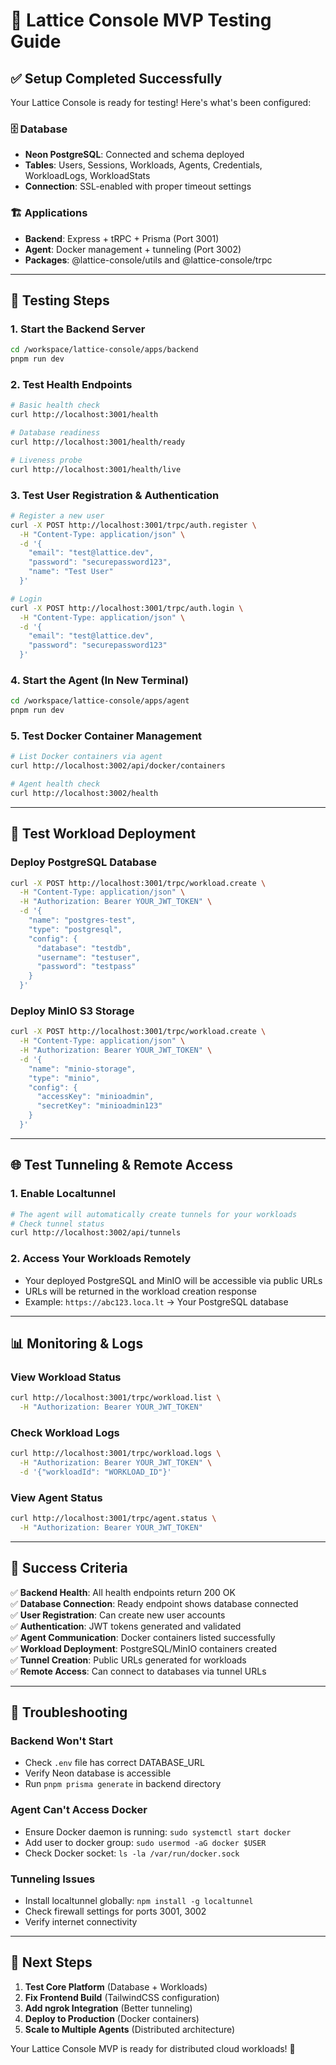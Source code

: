 # 🚀 Lattice Console MVP Testing Guide

## ✅ Setup Completed Successfully

Your Lattice Console is ready for testing! Here's what's been configured:

### 🗄️ Database
- **Neon PostgreSQL**: Connected and schema deployed
- **Tables**: Users, Sessions, Workloads, Agents, Credentials, WorkloadLogs, WorkloadStats
- **Connection**: SSL-enabled with proper timeout settings

### 🏗️ Applications
- **Backend**: Express + tRPC + Prisma (Port 3001)
- **Agent**: Docker management + tunneling (Port 3002)  
- **Packages**: @lattice-console/utils and @lattice-console/trpc

---

## 🧪 Testing Steps

### 1. Start the Backend Server
```bash
cd /workspace/lattice-console/apps/backend
pnpm run dev
```

### 2. Test Health Endpoints
```bash
# Basic health check
curl http://localhost:3001/health

# Database readiness
curl http://localhost:3001/health/ready

# Liveness probe
curl http://localhost:3001/health/live
```

### 3. Test User Registration & Authentication
```bash
# Register a new user
curl -X POST http://localhost:3001/trpc/auth.register \
  -H "Content-Type: application/json" \
  -d '{
    "email": "test@lattice.dev",
    "password": "securepassword123",
    "name": "Test User"
  }'

# Login
curl -X POST http://localhost:3001/trpc/auth.login \
  -H "Content-Type: application/json" \
  -d '{
    "email": "test@lattice.dev", 
    "password": "securepassword123"
  }'
```

### 4. Start the Agent (In New Terminal)
```bash
cd /workspace/lattice-console/apps/agent
pnpm run dev
```

### 5. Test Docker Container Management
```bash
# List Docker containers via agent
curl http://localhost:3002/api/docker/containers

# Agent health check
curl http://localhost:3002/health
```

---

## 🐳 Test Workload Deployment

### Deploy PostgreSQL Database
```bash
curl -X POST http://localhost:3001/trpc/workload.create \
  -H "Content-Type: application/json" \
  -H "Authorization: Bearer YOUR_JWT_TOKEN" \
  -d '{
    "name": "postgres-test",
    "type": "postgresql",
    "config": {
      "database": "testdb",
      "username": "testuser",
      "password": "testpass"
    }
  }'
```

### Deploy MinIO S3 Storage
```bash
curl -X POST http://localhost:3001/trpc/workload.create \
  -H "Content-Type: application/json" \
  -H "Authorization: Bearer YOUR_JWT_TOKEN" \
  -d '{
    "name": "minio-storage",
    "type": "minio",
    "config": {
      "accessKey": "minioadmin",
      "secretKey": "minioadmin123"
    }
  }'
```

---

## 🌐 Test Tunneling & Remote Access

### 1. Enable Localtunnel
```bash
# The agent will automatically create tunnels for your workloads
# Check tunnel status
curl http://localhost:3002/api/tunnels
```

### 2. Access Your Workloads Remotely
- Your deployed PostgreSQL and MinIO will be accessible via public URLs
- URLs will be returned in the workload creation response
- Example: `https://abc123.loca.lt` → Your PostgreSQL database

---

## 📊 Monitoring & Logs

### View Workload Status
```bash
curl http://localhost:3001/trpc/workload.list \
  -H "Authorization: Bearer YOUR_JWT_TOKEN"
```

### Check Workload Logs
```bash
curl http://localhost:3001/trpc/workload.logs \
  -H "Authorization: Bearer YOUR_JWT_TOKEN" \
  -d '{"workloadId": "WORKLOAD_ID"}'
```

### View Agent Status
```bash
curl http://localhost:3001/trpc/agent.status \
  -H "Authorization: Bearer YOUR_JWT_TOKEN"
```

---

## 🎯 Success Criteria

✅ **Backend Health**: All health endpoints return 200 OK  
✅ **Database Connection**: Ready endpoint shows database connected  
✅ **User Registration**: Can create new user accounts  
✅ **Authentication**: JWT tokens generated and validated  
✅ **Agent Communication**: Docker containers listed successfully  
✅ **Workload Deployment**: PostgreSQL/MinIO containers created  
✅ **Tunnel Creation**: Public URLs generated for workloads  
✅ **Remote Access**: Can connect to databases via tunnel URLs

---

## 🐛 Troubleshooting

### Backend Won't Start
- Check `.env` file has correct DATABASE_URL
- Verify Neon database is accessible
- Run `pnpm prisma generate` in backend directory

### Agent Can't Access Docker
- Ensure Docker daemon is running: `sudo systemctl start docker`
- Add user to docker group: `sudo usermod -aG docker $USER`
- Check Docker socket: `ls -la /var/run/docker.sock`

### Tunneling Issues  
- Install localtunnel globally: `npm install -g localtunnel`
- Check firewall settings for ports 3001, 3002
- Verify internet connectivity

---

## 🚀 Next Steps

1. **Test Core Platform** (Database + Workloads)
2. **Fix Frontend Build** (TailwindCSS configuration)
3. **Add ngrok Integration** (Better tunneling)
4. **Deploy to Production** (Docker containers)
5. **Scale to Multiple Agents** (Distributed architecture)

Your Lattice Console MVP is ready for distributed cloud workloads! 🎉